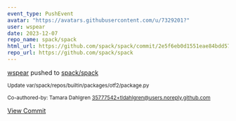 ```yaml
---
event_type: PushEvent
avatar: "https://avatars.githubusercontent.com/u/7329201?"
user: wspear
date: 2023-12-07
repo_name: spack/spack
html_url: https://github.com/spack/spack/commit/2e5f6eb0d1551eae84bdd578de4c144bfee882e8
repo_url: https://github.com/spack/spack
---
```


<a href='https://github.com/wspear' target='_blank'>wspear</a> pushed to <a href='https://github.com/spack/spack' target='_blank'>spack/spack</a>

<small>Update var/spack/repos/builtin/packages/otf2/package.py

Co-authored-by: Tamara Dahlgren <35777542+tldahlgren@users.noreply.github.com></small>

<a href='https://github.com/spack/spack/commit/2e5f6eb0d1551eae84bdd578de4c144bfee882e8' target='_blank'>View Commit</a>